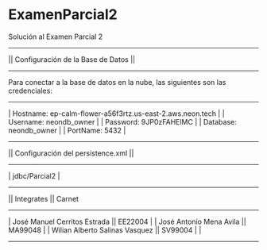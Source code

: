 # ExamenParcial2
Solución al Examen Parcial 2
***************************************
|| Configuración de la Base de Datos ||
***************************************
Para conectar a la base de datos en la nube, las siguientes son las credenciales:
**********************************************************************************
| Hostname: ep-calm-flower-a56f3rtz.us-east-2.aws.neon.tech						 |
| Username: neondb_owner														 |
| Password: 9JP0zFAHElMC														 |
| Database: neondb_owner														 |
| PortName: 5432																 |
**********************************************************************************
|| Configuración del persistence.xml ||
***************************************
| jdbc/Parcial2 					  |
*********************************************
||          Integrates  		 || Carnet
*********************************************
| José Manuel Cerritos Estrada	 ||	EE22004	|
| José Antonio Mena Avila		 || MA99048	|
| Wilian Alberto Salinas Vasquez || SV99004	|				  |
*********************************************
